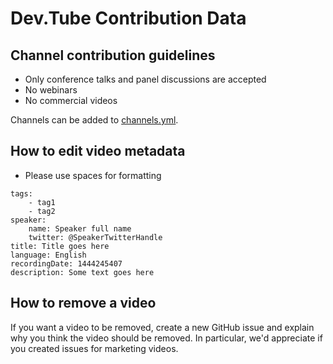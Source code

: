 
# Dev.Tube Contribution Data

## Channel contribution guidelines
* Only conference talks and panel discussions are accepted
* No webinars
* No commercial videos

Channels can be added to [channels.yml](https://github.com/watch-devtube/contrib/edit/master/channels.yml).

## How to edit video metadata
* Please use spaces for formatting

```
tags:
    - tag1
    - tag2
speaker:
    name: Speaker full name
    twitter: @SpeakerTwitterHandle
title: Title goes here
language: English
recordingDate: 1444245407
description: Some text goes here
```

## How to remove a video
If you want a video to be removed, create a new GitHub issue and explain why you think the video should be removed. In particular, we'd appreciate if you created issues for marketing videos.

